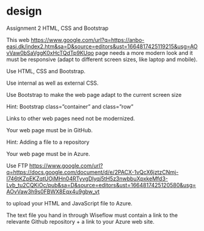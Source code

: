 # design
Assignment 2 HTML, CSS and Bootstrap

This web https://www.google.com/url?q=https://anbo-easj.dk/index2.htm&sa=D&source=editors&ust=1664817425119215&usg=AOvVaw0bSaVggK0xHcTQdTp9KUqo
page needs a more modern look and it must be responsive (adapt to different screen sizes, like laptop and mobile).

Use HTML, CSS and Bootstrap.

Use internal as well as external CSS.

Use Bootstrap to make the web page adapt to the current screen size

Hint: Bootstrap class=”container” and class=”row”

Links to other web pages need not be modernized.

Your web page must be in GitHub.

Hint: Adding a file to a repository

Your web page must be in Azure.

Use FTP https://www.google.com/url?q=https://docs.google.com/document/d/e/2PACX-1vQcX6jztzCNmj-I746tKZpEKZqtUOjMHn04RTyvgDlyqj5tH5z3nwbbuXpxkeMfd3-Lvb_tu2CQKiOc/pub&sa=D&source=editors&ust=1664817425120580&usg=AOvVaw3h9s0FBWX8Eqx4u9gbw_vt

to upload your HTML and JavaScript file to Azure.

The text file you hand in through Wiseflow must contain a link to the relevante Github repository + a link to your Azure web site.
